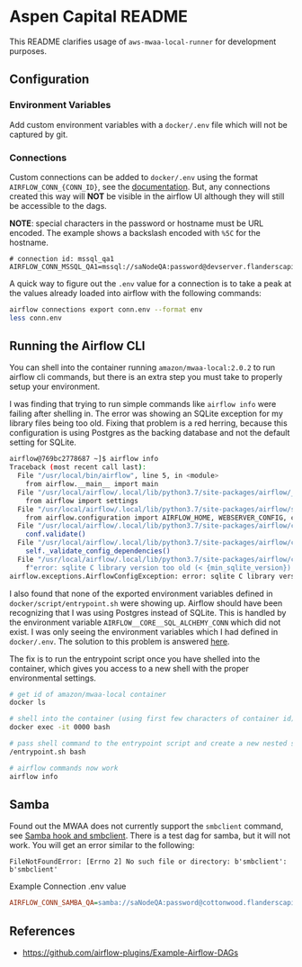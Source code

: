 # Aspen Capital README
This README clarifies usage of `aws-mwaa-local-runner` for development purposes.

## Configuration

### Environment Variables
Add custom environment variables with a `docker/.env` file which will not be captured by git.

### Connections
Custom connections can be added to `docker/.env` using the format `AIRFLOW_CONN_{CONN_ID}`, see the [documentation](https://airflow.apache.org/docs/apache-airflow/stable/howto/connection.html#storing-a-connection-in-environment-variables). But, any connections created this way will **NOT** be visible in the airflow UI although they will still be accessible to the dags.

**NOTE**: special characters in the password or hostname must be URL encoded. The example shows a backslash encoded with `%5C` for the hostname.

```env
# connection id: mssql_qa1
AIRFLOW_CONN_MSSQL_QA1=mssql://saNodeQA:password@devserver.flanderscapital.com%5Cqa1:49637
```

A quick way to figure out the `.env` value for a connection is to take a peak at the values already loaded into airflow with the following commands:

```bash
airflow connections export conn.env --format env
less conn.env
```

## Running the Airflow CLI
You can shell into the container running `amazon/mwaa-local:2.0.2` to run airflow cli commands, but there is an extra step you must take to properly setup your environment.

I was finding that trying to run simple commands like `airflow info` were failing after shelling in. The error was showing an SQLite exception for my library files being too old. Fixing that problem is a red herring, because this configuration is using Postgres as the backing database and not the default setting for SQLite.

```bash
airflow@769bc2778687 ~]$ airflow info
Traceback (most recent call last):
  File "/usr/local/bin/airflow", line 5, in <module>
    from airflow.__main__ import main
  File "/usr/local/airflow/.local/lib/python3.7/site-packages/airflow/__init__.py", line 34, in <module>
    from airflow import settings
  File "/usr/local/airflow/.local/lib/python3.7/site-packages/airflow/settings.py", line 34, in <module>
    from airflow.configuration import AIRFLOW_HOME, WEBSERVER_CONFIG, conf  # NOQA F401
  File "/usr/local/airflow/.local/lib/python3.7/site-packages/airflow/configuration.py", line 1113, in <module>
    conf.validate()
  File "/usr/local/airflow/.local/lib/python3.7/site-packages/airflow/configuration.py", line 201, in validate
    self._validate_config_dependencies()
  File "/usr/local/airflow/.local/lib/python3.7/site-packages/airflow/configuration.py", line 242, in _validate_config_dependencies
    f"error: sqlite C library version too old (< {min_sqlite_version}). "
airflow.exceptions.AirflowConfigException: error: sqlite C library version too old (< 3.15.0). See https://airflow.apache.org/docs/apache-airflow/2.1.2/howto/set-up-database.rst#setting-up-a-sqlite-database
```

I also found that none of the exported environment variables defined in `docker/script/entrypoint.sh` were showing up. Airflow should have been recognizing that I was using Postgres instead of SQLite. This is handled by the environment variable `AIRFLOW__CORE__SQL_ALCHEMY_CONN` which did not exist. I was only seeing the environment variables which I had defined in `docker/.env`. The solution to this problem is answered [here](https://forums.docker.com/t/question-about-exporting-enviromental-variables-to-containers-using-an-entrypoint-script/105045/2).

The fix is to run the entrypoint script once you have shelled into the container, which gives you access to a new shell with the proper environmental settings.

```bash
# get id of amazon/mwaa-local container
docker ls

# shell into the container (using first few characters of container id)
docker exec -it 0000 bash

# pass shell command to the entrypoint script and create a new nested shell
/entrypoint.sh bash

# airflow commands now work
airflow info
```

## Samba
Found out the MWAA does not currently support the `smbclient` command, see [Samba hook and smbclient](https://forums.aws.amazon.com/thread.jspa?threadID=336238). There is a test dag for samba, but it will not work. You will get an error similar to the following:

```
FileNotFoundError: [Errno 2] No such file or directory: b'smbclient': b'smbclient'
```

Example Connection .env value
```ini
AIRFLOW_CONN_SAMBA_QA=samba://saNodeQA:password@cottonwood.flanderscapital.com/aUsers-QA%2FShared%2FLoan%20Documents%20-%20Active
```

## References
* https://github.com/airflow-plugins/Example-Airflow-DAGs

